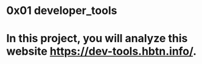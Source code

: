 # 0x01 developer_tools
# In this project, you will analyze this website https://dev-tools.hbtn.info/.